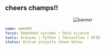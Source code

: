 ## cheers champs!!

<p align="center">
  <img src="https://capsule-render.vercel.app/api?type=wave&color=gradient&height=120&text=mmm404&animation=fadeIn" alt="banner"/>
</p>

```yaml
name: mmm404
focus: Embedded systems • Data science
tools: Arduino | Python | TensorFlow | RFID
status: Active projects shown below
